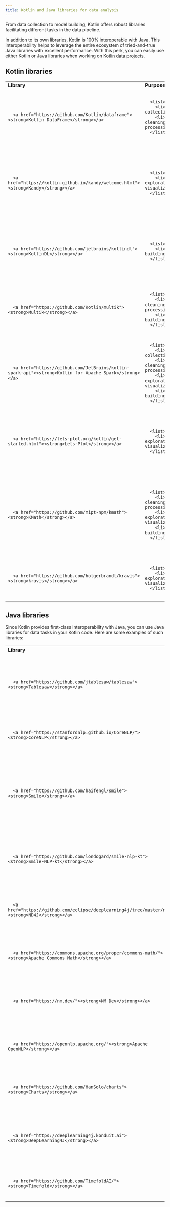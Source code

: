 ```yaml
---
title: Kotlin and Java libraries for data analysis
---
```



From data collection to model building, Kotlin offers robust libraries facilitating 
different tasks in the data pipeline.

In addition to its own libraries, Kotlin is 100% interoperable with Java. This interoperability helps to leverage 
the entire ecosystem of tried-and-true Java libraries with excellent performance. With this perk, you can easily use either Kotlin 
or Java libraries when working on [Kotlin data projects](data-analysis-overview.md). 

## Kotlin libraries
<table>
<tr>
<td>
<strong>Library</strong>
</td>
<td>
<strong>Purpose</strong>
</td>
<td>
<strong>Features</strong>
</td>
</tr>
<tr>
<td>

      <a href="https://github.com/Kotlin/dataframe"><strong>Kotlin DataFrame</strong></a>
</td>
<td>

      <list>
        <li>Data collection</li>
        <li>Data cleaning and processing</li>
      </list>
</td>
<td>

      <list>
        <li>Operations for creating, sorting, and cleaning data frames, feature engineering, and more</li>
        <li>Processing of structured data</li>
        <li>Support for CSV, JSON, and other input formats</li>
        <li>Reading from SQL databases</li>
        <li>Connecting with different APIs to access data and increase type safety</li>
      </list>
</td>
</tr>
<tr>
<td>

      <a href="https://kotlin.github.io/kandy/welcome.html"><strong>Kandy</strong></a>
</td>
<td>

      <list>
        <li>Data exploration and visualization</li>
      </list>
</td>
<td>

      <list>
        <li>Powerful, readable, and typesafe DSL for plotting charts of various types</li>
        <li>Open-source library written in Kotlin for the JVM</li>
        <li>Support for <a href="https://kotlin.github.io/kandy/kandy-in-kotlin-notebook.html">Kotlin Notebook</a>, <a href="https://kotlin.github.io/kandy/kandy-in-datalore.html">Datalore</a>, and <a href="https://kotlin.github.io/kandy/kandy-in-jupyter-notebook.html">Jupyter Notebook</a></li>
        <li>Seamless integration with <a href="https://kotlin.github.io/dataframe/overview.html">Kotlin DataFrame</a></li>
      </list>
</td>
</tr>
<tr>
<td>

      <a href="https://github.com/jetbrains/kotlindl"><strong>KotlinDL</strong></a>
</td>
<td>

      <list>
        <li>Model building</li>
      </list>
</td>
<td>

      <list>
        <li>Deep learning API written in Kotlin and inspired by <a href="https://keras.io/">Keras</a></li>
        <li>Training deep learning models from scratch or importing existing Keras and ONNX models for inference</li>
        <li>Transferring learning for tailoring existing pre-trained models to your tasks</li>
        <li>Support for the <a href="https://developer.android.com/about">Android platform</a></li>
      </list>
</td>
</tr>
<tr>
<td>

      <a href="https://github.com/Kotlin/multik"><strong>Multik</strong></a>
</td>
<td>

      <list>
        <li>Data cleaning and processing</li>
        <li>Model building</li>
      </list>
</td>
<td>

      <list>
        <li>Mathematical operations over multidimensional arrays (linear algebra, statistics, arithmetics, and other calculations)</li>
        <li>Creating, copying, indexing, slicing, and other array operations</li>
        <li>Kotlin-idiomatic library with benefits such as type and dimension safety and swappable computational engines, running on the JVM or as native code</li>
      </list>
</td>
</tr>
<tr>
<td>

      <a href="https://github.com/JetBrains/kotlin-spark-api"><strong>Kotlin for Apache Spark</strong></a>
</td>
<td>

      <list>
        <li>Data collection</li>
        <li>Data cleaning and processing</li>
        <li>Data exploration and visualization</li>
        <li>Model building</li>
      </list>
</td>
<td>

      <list>
        <li>Layer of compatibility between <a href="https://spark.apache.org/">Apache Spark</a> and Kotlin</li>
        <li>Apache Spark data transformation operations in Kotlin-idiomatic code</li>
        <li>Simple usage of Kotlin features, such as data classes and lambda expressions, in curly braces or method reference</li>
      </list>
</td>
</tr>
<tr>
<td>

      <a href="https://lets-plot.org/kotlin/get-started.html"><strong>Lets-Plot</strong></a>
</td>
<td>

      <list>
        <li>Data exploration and visualization</li>
      </list>
</td>
<td>

      <list>
        <li>Plotting statistical data written in Kotlin</li>
        <li>Support for <a href="https://plugins.jetbrains.com/plugin/16340-kotlin-notebook">Kotlin Notebook</a>, <a href="https://datalore.jetbrains.com/">Datalore</a>, and <a href="https://github.com/Kotlin/kotlin-jupyter#readme">Jupyter with Kotlin Kernel</a></li>
        <li>Compatible with the JVM, JS, and Python</li>
        <li>Embedding charts in <a href="https://www.jetbrains.com/lp/compose-multiplatform/">Compose Multiplatform</a> applications</li>
      </list>
</td>
</tr>
<tr>
<td>

      <a href="https://github.com/mipt-npm/kmath"><strong>KMath</strong></a>
</td>
<td>

      <list>
        <li>Data cleaning and processing</li>
        <li>Data exploration and visualization</li>
        <li>Model building</li>
      </list>
</td>
<td>

      <list>
        <li>Modular library to work with mathematical abstractions in <a href="https://www.jetbrains.com/kotlin-multiplatform/">Kotlin Multiplatform</a> (JVM, JS, Native, and Wasm)</li>
        <li>APIs for algebraic structures, mathematical expressions, histograms, and streaming operations</li>
        <li>Interchangeable wrappers over existing Java and Kotlin libraries, including <a href="https://github.com/eclipse/deeplearning4j/tree/master/nd4j">ND4J</a>, <a href="https://commons.apache.org/proper/commons-math/">Apache Commons Math</a>, and <a href="https://github.com/Kotlin/multik">Multik</a></li>
        <li>Inspired by Python's <a href="https://numpy.org/">NumPy</a> but with other additional features like type safety</li>
      </list>
</td>
</tr>
<tr>
<td>

      <a href="https://github.com/holgerbrandl/kravis"><strong>kravis</strong></a>
</td>
<td>

      <list>
        <li>Data exploration and visualization</li>
      </list>
</td>
<td>

      <list>
        <li>Visualization of tabular data</li>
        <li>Inspired by R's <a href="https://ggplot2.tidyverse.org/">ggplot</a></li>
        <li>Support for <a href="https://github.com/Kotlin/kotlin-jupyter#readme">Jupyter with Kotlin Kernel</a></li>
      </list>
</td>
</tr>
</table>

## Java libraries

Since Kotlin provides first-class interoperability with Java, you can use Java libraries for data tasks in your Kotlin code.
Here are some examples of such libraries:
<table>
<tr>
<td>
<strong>Library</strong>
</td>
<td>
<strong>Purpose</strong>
</td>
<td>
<strong>Features</strong>
</td>
</tr>
<tr>
<td>

      <a href="https://github.com/jtablesaw/tablesaw"><strong>Tablesaw</strong></a>
</td>
<td>

      <list>
        <li>Data collection</li>
        <li>Data cleaning and processing</li>
        <li>Data exploration and visualization</li>
      </list>
</td>
<td>

      <list>
        <li>Tools for loading, cleaning, transforming, filtering, and summarizing data</li>
        <li>Inspired by <a href="https://plotly.com/">Plot.ly</a></li>
      </list>
</td>
</tr>
<tr>
<td>

      <a href="https://stanfordnlp.github.io/CoreNLP/"><strong>CoreNLP</strong></a>
</td>
<td>

      <list>
        <li>Data cleaning and processing</li>
      </list>
</td>
<td>

      <list>
        <li>Natural language processing toolkit</li>
        <li>Linguistic annotations for text, such as sentiment and quote attributions</li>
        <li>Support for eight languages</li>
      </list>
</td>
</tr>
<tr>
<td>

      <a href="https://github.com/haifengl/smile"><strong>Smile</strong></a>
</td>
<td>

      <list>
        <li>Data cleaning and processing</li>
        <li>Data exploration and visualization</li>
        <li>Model building</li>
      </list>
</td>
<td>

      <list>
        <li>Ready-made algorithms for machine learning and natural language processing</li>
        <li>Linear algebra, graph, interpolation, and visualization tools</li>
        <li>Provides functional <a href="https://github.com/haifengl/smile/tree/master/kotlin">Kotlin API</a>, <a href="https://github.com/haifengl/smile/tree/master/scala">Scala API</a>, <a href="https://github.com/haifengl/smile/tree/master/clojure">Clojure API</a>, and more</li>
      </list>
</td>
</tr>
<tr>
<td>

      <a href="https://github.com/londogard/smile-nlp-kt"><strong>Smile-NLP-kt</strong></a>
</td>
<td>

      <list>
        <li>Data cleaning and processing</li>
      </list>
</td>
<td>

      <list>
        <li>Kotlin rewrite of the <a href="https://www.scala-lang.org/api/current/">Scala</a> implicits for the natural language processing part of Smile</li>
        <li>Operations in the format of Kotlin extension functions and interfaces</li>
        <li>Sentence breaking, stemming, bag of words, and other tasks</li>
      </list>
</td>
</tr>
<tr>
<td>

      <a href="https://github.com/eclipse/deeplearning4j/tree/master/nd4j"><strong>ND4J</strong></a>
</td>
<td>

      <list>
        <li>Data cleaning and processing</li>
        <li>Model building</li>
      </list>
</td>
<td>

      <list>
        <li>Matrix mathematics library for the JVM</li>
        <li>Over 500 mathematical, linear algebra, and deep learning operations</li>
      </list>
</td>
</tr>
<tr>
<td>

      <a href="https://commons.apache.org/proper/commons-math/"><strong>Apache Commons Math</strong></a>
</td>
<td>

      <list>
        <li>Data cleaning and processing</li>
        <li>Model building</li>
      </list>
</td>
<td>

      <list>
        <li>Mathematics and statistics operations for Java</li>
        <li>Correlations, distributions, linear algebra, geometry, and other operations</li>
        <li>Machine learning models</li>
      </list>
</td>
</tr>
<tr>
<td>

      <a href="https://nm.dev/"><strong>NM Dev</strong></a>
</td>
<td>

      <list>
        <li>Data cleaning and processing</li>
        <li>Model building</li>
      </list>
</td>
<td>

      <list>
        <li>Java math library of numerical algorithms</li>
        <li>Object-oriented numerical methods</li>
        <li>Linear algebra, optimization, statistics, calculus, and more operations</li>
      </list>
</td>
</tr>
<tr>
<td>

      <a href="https://opennlp.apache.org/"><strong>Apache OpenNLP</strong></a>
</td>
<td>

      <list>
        <li>Data cleaning and processing</li>
        <li>Model building</li>
      </list>
</td>
<td>

      <list>
        <li>Machine-learning-based toolkit for the processing of natural language text</li>
        <li>Tokenization, sentence segmentation, part-of-speech tagging, and other tasks</li>
        <li>Built-in tools for data modeling and model validation</li>
      </list>
</td>
</tr>
<tr>
<td>

      <a href="https://github.com/HanSolo/charts"><strong>Charts</strong></a>
</td>
<td>

      <list>
        <li>Data exploration and visualization</li>
      </list>
</td>
<td>

      <list>
        <li><a href="https://openjfx.io/">JavaFX</a> library for scientific charts</li>
        <li>Complex charts, such as logarithmic, heatmap, and force-directed graph</li>
      </list>
</td>
</tr>
<tr>
<td>

      <a href="https://deeplearning4j.konduit.ai"><strong>DeepLearning4J</strong></a>
</td>
<td>

      <list>
        <li>Model building</li>
      </list>
</td>
<td>

      <list>
        <li>Deep learning library for Java</li>
        <li>Importing and retraining models (<a href="https://pytorch.org/">Pytorch</a>, <a href="https://www.tensorflow.org/">Tensorflow</a>, <a href="https://keras.io/">Keras</a>)</li>
        <li>Deploying in JVM microservice environments, mobile devices, IoT, and <a href="https://spark.apache.org/">Apache Spark</a></li>
      </list>
</td>
</tr>
<tr>
<td>

      <a href="https://github.com/TimefoldAI/"><strong>Timefold</strong></a>
</td>
<td>

      <list>
        <li>Model building</li>
      </list>
</td>
<td>

      <list>
        <li>Solver utility for optimization planning problems</li>
        <li>Compatible with object-oriented and functional programming</li>
      </list>
</td>
</tr>
</table>
